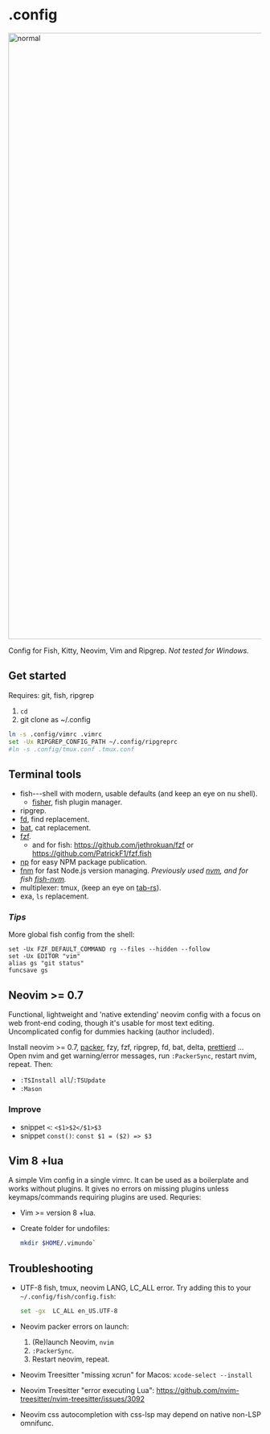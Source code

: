 # .config

<img width="1205" alt="normal" src="https://user-images.githubusercontent.com/729055/174159129-26121552-2c49-4f43-bb63-1fb0ff722bf7.png">

Config for Fish, Kitty, Neovim, Vim and Ripgrep. *Not tested for Windows.*

## Get started

Requires: git, fish, ripgrep

1. `cd`
2. git clone as ~/.config

```sh
ln -s .config/vimrc .vimrc
set -Ux RIPGREP_CONFIG_PATH ~/.config/ripgreprc
#ln -s .config/tmux.conf .tmux.conf
```

## Terminal tools

- fish---shell with modern, usable defaults (and keep an eye on nu shell).
	- [fisher](https://github.com/jorgebucaran/fisher), fish plugin manager.
- ripgrep.
- [fd](https://github.com/sharkdp/fd), find replacement.
- [bat](https://github.com/sharkdp/bat), cat replacement.
- [fzf](https://github.com/junegunn/fzf).
	- and for fish: https://github.com/jethrokuan/fzf or https://github.com/PatrickF1/fzf.fish 
- [np](https://github.com/sindresorhus/np) for easy NPM package publication.
- [fnm](https://github.com/Schniz/fnm) for fast Node.js version managing. *Previously used [nvm](https://github.com/nvm-sh/nvm), and for fish [fish-nvm](https://github.com/FabioAntunes/fish-nvm).*
- multiplexer: tmux, (keep an eye on [tab-rs](https://github.com/austinjones/tab-rs)).
- exa, `ls` replacement.

### *Tips*

More global fish config from the shell:

```fish
set -Ux FZF_DEFAULT_COMMAND rg --files --hidden --follow
set -Ux EDITOR "vim"
alias gs "git status"
funcsave gs
```

## Neovim >= 0.7

Functional, lightweight and 'native extending' neovim config with a focus on web front-end coding, though it's usable for most text editing. Uncomplicated config for dummies hacking (author included).

Install neovim >= 0.7, [packer](https://github.com/wbthomason/packer.nvim), fzy, fzf, ripgrep, fd, bat, delta, [prettierd](https://github.com/fsouza/prettierd) ... Open nvim and get warning/error messages, run `:PackerSync`, restart nvim, repeat. Then:

- `:TSInstall all`/`:TSUpdate`
- `:Mason`

### Improve

- snippet `<`: `<$1>$2</$1>$3`
- snippet `const()`: `const $1 = ($2) => $3`

## Vim 8 +lua

A simple Vim config in a single vimrc. It can be used as a boilerplate and works without plugins. It gives no errors on missing plugins unless keymaps/commands requiring plugins are used. Requries:

- Vim >= version 8 +lua.
- Create folder for undofiles:

	```sh
	mkdir $HOME/.vimundo`
	```

## Troubleshooting

- UTF-8 fish, tmux, neovim LANG, LC_ALL error. Try adding this to your `~/.config/fish/config.fish`:

	```bash
	set -gx  LC_ALL en_US.UTF-8
	```

- Neovim packer errors on launch:

	1. (Re)launch Neovim, `nvim`
	2. `:PackerSync`.
	3. Restart neovim, repeat.

- Neovim Treesitter "missing xcrun" for Macos: `xcode-select --install`

- Neovim Treesitter "error executing Lua": https://github.com/nvim-treesitter/nvim-treesitter/issues/3092

- Neovim css autocompletion with css-lsp may depend on native non-LSP omnifunc.


[gl]: https://github.com/junegunn/gv.vim
[gd]: https://github.com/sindrets/diffview.nvim
[nts]: https://github.com/nvim-treesitter/nvim-treesitter
